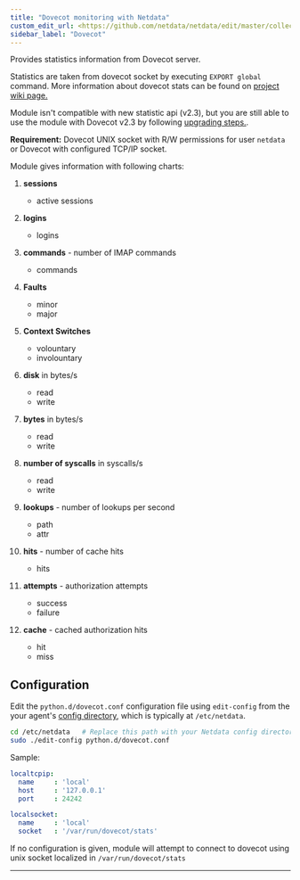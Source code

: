 ```yaml
---
title: "Dovecot monitoring with Netdata"
custom_edit_url: <https://github.com/netdata/netdata/edit/master/collectors/python.d.plugin/dovecot/README.md>
sidebar_label: "Dovecot"
---
```




Provides statistics information from Dovecot server.

Statistics are taken from dovecot socket by executing `EXPORT global` command.
More information about dovecot stats can be found on [project wiki page.](http://wiki2.dovecot.org/Statistics)

Module isn't compatible with new statistic api (v2.3), but you are still able to use the module with Dovecot v2.3
by following [upgrading steps.](https://wiki2.dovecot.org/Upgrading/2.3).

**Requirement:**
Dovecot UNIX socket with R/W permissions for user `netdata` or Dovecot with configured TCP/IP socket.

Module gives information with following charts:

1.  **sessions**

    -   active sessions

2.  **logins**

    -   logins

3.  **commands** - number of IMAP commands

    -   commands

4.  **Faults**

    -   minor
    -   major

5.  **Context Switches**

    -   volountary
    -   involountary

6.  **disk** in bytes/s

    -   read
    -   write

7.  **bytes** in bytes/s

    -   read
    -   write

8.  **number of syscalls** in syscalls/s

    -   read
    -   write

9.  **lookups** - number of lookups per second

    -   path
    -   attr

10. **hits** - number of cache hits

    -   hits

11. **attempts** - authorization attempts

    -   success
    -   failure

12. **cache** - cached authorization hits

    -   hit
    -   miss

## Configuration

Edit the `python.d/dovecot.conf` configuration file using `edit-config` from the your agent's [config
directory](/docs/agent/step-by-step/step-04#find-your-netdataconf-file), which is typically at `/etc/netdata`.

```bash
cd /etc/netdata   # Replace this path with your Netdata config directory, if different, if different
sudo ./edit-config python.d/dovecot.conf
```

Sample:

```yaml
localtcpip:
  name     : 'local'
  host     : '127.0.0.1'
  port     : 24242

localsocket:
  name     : 'local'
  socket   : '/var/run/dovecot/stats'
```

If no configuration is given, module will attempt to connect to dovecot using unix socket localized in `/var/run/dovecot/stats`

---


